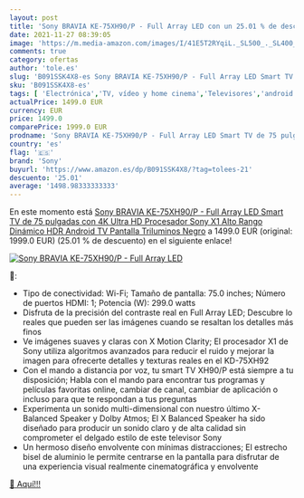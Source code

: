 ```yaml
---
layout: post
title: 'Sony BRAVIA KE-75XH90/P - Full Array LED con un 25.01 % de descuento'
date: 2021-11-27 08:39:05
image: 'https://m.media-amazon.com/images/I/41E5T2RYqiL._SL500_._SL400_.jpg'
comments: true
category: ofertas
author: 'tole.es'
slug: 'B091SSK4X8-es Sony BRAVIA KE-75XH90/P - Full Array LED Smart TV de 75...'
sku: 'B091SSK4X8-es'
tags: [ 'Electrónica','TV, vídeo y home cinema','Televisores','android','sony', ]
actualPrice: 1499.0 EUR
currency: EUR
price: 1499.0
comparePrice: 1999.0 EUR
prodname: 'Sony BRAVIA KE-75XH90/P - Full Array LED Smart TV de 75 pulgadas  con 4K Ultra HD  Procesador Sony X1  Alto Rango Dinámico  HDR   Android TV  Pantalla Triluminos  Negro'
country: 'es'
flag: '🇪🇸'
brand: 'Sony'
buyurl: 'https://www.amazon.es/dp/B091SSK4X8/?tag=tolees-21'
descuento: '25.01'
average: '1498.98333333333'
---
```


En este momento está [Sony BRAVIA KE-75XH90/P - Full Array LED Smart TV de 75 pulgadas  con 4K Ultra HD  Procesador Sony X1  Alto Rango Dinámico  HDR   Android TV  Pantalla Triluminos  Negro](https://www.amazon.es/dp/B091SSK4X8/?tag=tolees-21) a 1499.0 EUR (original: 1999.0 EUR) (25.01 %  de descuento) en el siguiente enlace!

[![Sony BRAVIA KE-75XH90/P - Full Array LED](https://m.media-amazon.com/images/I/41E5T2RYqiL._SL500_._SL400_.jpg)](https://www.amazon.es/dp/B091SSK4X8/?tag=tolees-21)

🔎:

- Tipo de conectividad: Wi-Fi; Tamaño de pantalla: 75.0 inches; Número de puertos HDMI: 1; Potencia (W): 299.0 watts
- Disfruta de la precisión del contraste real en Full Array LED; Descubre lo reales que pueden ser las imágenes cuando se resaltan los detalles más finos
- Ve imágenes suaves y claras con X Motion Clarity; El procesador X1 de Sony utiliza algoritmos avanzados para reducir el ruido y mejorar la imagen para ofrecerte detalles y texturas reales en el KD-75XH92
- Con el mando a distancia por voz, tu smart TV XH90/P está siempre a tu disposición; Habla con el mando para encontrar tus programas y películas favoritas online, cambiar de canal, cambiar de aplicación o incluso para que te respondan a tus preguntas
- Experimenta un sonido multi-dimensional con nuestro último X-Balanced Speaker y Dolby Atmos; El X Balanced Speaker ha sido diseñado para producir un sonido claro y de alta calidad sin comprometer el delgado estilo de este televisor Sony
- Un hermoso diseño envolvente con mínimas distracciones; El estrecho bisel de aluminio le permite centrarse en la pantalla para disfrutar de una experiencia visual realmente cinematográfica y envolvente

[🛒 Aquí!!!](https://www.amazon.es/dp/B091SSK4X8/?tag=tolees-21)
